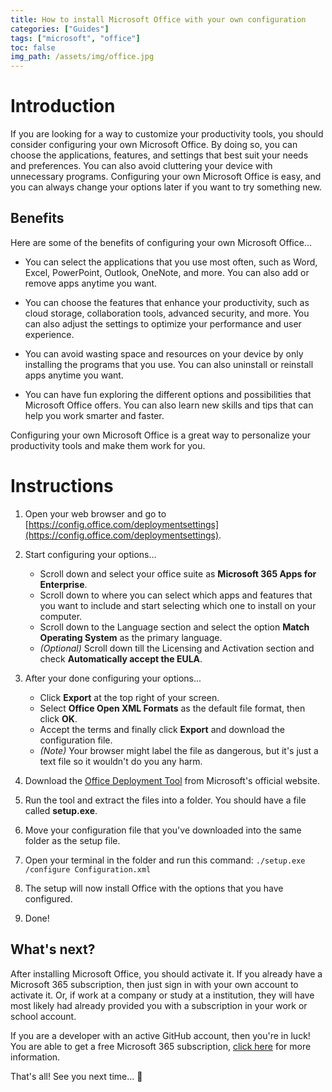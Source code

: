 ```yaml
---
title: How to install Microsoft Office with your own configuration
categories: ["Guides"]
tags: ["microsoft", "office"]
toc: false
img_path: /assets/img/office.jpg
---
```


# Introduction

If you are looking for a way to customize your productivity tools, you should consider configuring your own Microsoft Office. By doing so, you can choose the applications, features, and settings that best suit your needs and preferences. You can also avoid cluttering your device with unnecessary programs. Configuring your own Microsoft Office is easy, and you can always change your options later if you want to try something new.

## Benefits

Here are some of the benefits of configuring your own Microsoft Office...

- You can select the applications that you use most often, such as Word, Excel, PowerPoint, Outlook, OneNote, and more. You can also add or remove apps anytime you want.

- You can choose the features that enhance your productivity, such as cloud storage, collaboration tools, advanced security, and more. You can also adjust the settings to optimize your performance and user experience.

- You can avoid wasting space and resources on your device by only installing the programs that you use. You can also uninstall or reinstall apps anytime you want.

- You can have fun exploring the different options and possibilities that Microsoft Office offers. You can also learn new skills and tips that can help you work smarter and faster.

Configuring your own Microsoft Office is a great way to personalize your productivity tools and make them work for you.

# Instructions

1. Open your web browser and go to [https://config.office.com/deploymentsettings](https://config.office.com/deploymentsettings).

2. Start configuring your options...

    - Scroll down and select your office suite as **Microsoft 365 Apps for Enterprise**.
    - Scroll down to where you can select which apps and features that you want to include and start selecting which one to install on your computer.
    - Scroll down to the Language section and select the option **Match Operating System** as the primary language.
    -  *(Optional)* Scroll down till the Licensing and Activation section and check **Automatically accept the EULA**.

3. After your done configuring your options...

    - Click **Export** at the top right of your screen.
    - Select **Office Open XML Formats** as the default file format, then click **OK**.
    - Accept the terms and finally click **Export** and download the configuration file.
    - *(Note)* Your browser might label the file as dangerous, but it's just a text file so it wouldn't do you any harm.

4. Download the [Office Deployment Tool](https://microsoft.com/download/details.aspx?id=49117) from Microsoft's official website.

5. Run the tool and extract the files into a folder. You should have a file called **setup.exe**.

6. Move your configuration file that you've downloaded into the same folder as the setup file.

7. Open your terminal in the folder and run this command: `./setup.exe /configure Configuration.xml`

8. The setup will now install Office with the options that you have configured.

9. Done!

## What's next?

After installing Microsoft Office, you should activate it. If you already have a Microsoft 365 subscription, then just sign in with your own account to activate it. Or, if work at a company or study at a institution, they will have most likely had already provided you with a subscription in your work or school account.

If you are a developer with an active GitHub account, then you're in luck! You are able to get a free Microsoft 365 subscription, [click here](https://developer.microsoft.com/microsoft-365/dev-program) for more information.

That's all! See you next time... 👋